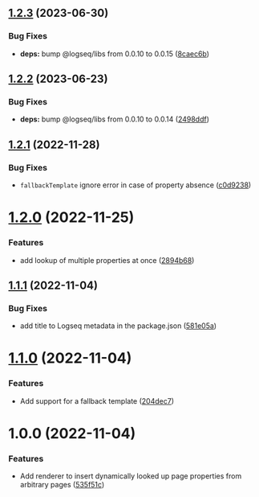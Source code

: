 ## [1.2.3](https://github.com/peanball/logseq-dynamic-lookup/compare/v1.2.2...v1.2.3) (2023-06-30)


### Bug Fixes

* **deps:** bump @logseq/libs from 0.0.10 to 0.0.15 ([8caec6b](https://github.com/peanball/logseq-dynamic-lookup/commit/8caec6b23914926b769af1e516e0f9a3b278daf3))

## [1.2.2](https://github.com/peanball/logseq-dynamic-lookup/compare/v1.2.1...v1.2.2) (2023-06-23)


### Bug Fixes

* **deps:** bump @logseq/libs from 0.0.10 to 0.0.14 ([2498ddf](https://github.com/peanball/logseq-dynamic-lookup/commit/2498ddfe55683e94483e827176902f8e78e160bd))

## [1.2.1](https://github.com/peanball/logseq-dynamic-lookup/compare/v1.2.0...v1.2.1) (2022-11-28)


### Bug Fixes

* `fallbackTemplate` ignore error in case of property absence ([c0d9238](https://github.com/peanball/logseq-dynamic-lookup/commit/c0d92385c2a38c29589a167bb7d3e959c6aa4461))

# [1.2.0](https://github.com/peanball/logseq-dynamic-lookup/compare/v1.1.1...v1.2.0) (2022-11-25)


### Features

* add lookup of multiple properties at once ([2894b68](https://github.com/peanball/logseq-dynamic-lookup/commit/2894b68aca6498f3eac4672bc15b39ee291e732e))

## [1.1.1](https://github.com/peanball/logseq-dynamic-lookup/compare/v1.1.0...v1.1.1) (2022-11-04)


### Bug Fixes

* add title to Logseq metadata in the package.json ([581e05a](https://github.com/peanball/logseq-dynamic-lookup/commit/581e05adcf6f8661bad6d9de41ee58fe1859413d))

# [1.1.0](https://github.com/peanball/logseq-dynamic-lookup/compare/v1.0.0...v1.1.0) (2022-11-04)


### Features

* Add support for a fallback template ([204dec7](https://github.com/peanball/logseq-dynamic-lookup/commit/204dec70c9532a9d2d09fe13c57f859e2cb70e4d))

# 1.0.0 (2022-11-04)


### Features

* Add renderer to insert dynamically looked up page properties from arbitrary pages ([535f51c](https://github.com/peanball/logseq-dynamic-lookup/commit/535f51cbb66b776c8116b0fdf8d49a947c241d13))
